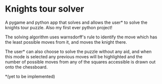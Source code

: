 
# Knights tour solver

A pygame and python app that solves and allows the user* to solve the knights tour puzzle. Also my first ever python project!

The solving algorithm uses warnsdorff's rule to identify the move which has the least possible moves from it, and moves the knight there. 

The user* can also choose to solve the puzzle without any aid, and when this mode is selected any previous moves will be highlighted and the number of possible moves from any of the squares accessible is drawn out onto the chessboard. 

*(yet to be implemented)
